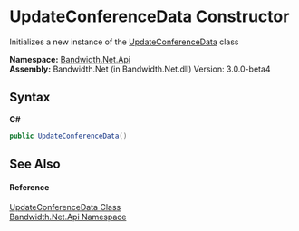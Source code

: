 ﻿# UpdateConferenceData Constructor 
 

Initializes a new instance of the <a href ="T_Bandwidth_Net_Api_UpdateConferenceData.md">UpdateConferenceData</a> class

**Namespace:**&nbsp;<a href ="N_Bandwidth_Net_Api.md">Bandwidth.Net.Api</a><br />**Assembly:**&nbsp;Bandwidth.Net (in Bandwidth.Net.dll) Version: 3.0.0-beta4

## Syntax

**C#**<br />
``` C#
public UpdateConferenceData()
```


## See Also


#### Reference
<a href ="T_Bandwidth_Net_Api_UpdateConferenceData.md">UpdateConferenceData Class</a><br /><a href ="N_Bandwidth_Net_Api.md">Bandwidth.Net.Api Namespace</a><br />
